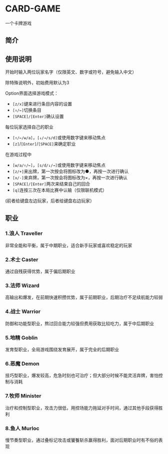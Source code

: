 # CARD-GAME
一个卡牌游戏

## 简介

## 使用说明
开始时输入两位玩家名字（仅限英文、数字或符号，避免输入中文）

除特殊说明外，初始费用默认为3

Option界面选择游戏模式：
* ```[z/x]```键来进行条目内容的设置
* ```[↑/←]```切换条目
* ```[SPACE]/[Enter]```确认设置

每位玩家选择自己的职业
* ```[↑/←/w/a]```，```[↓/→/s/d]```或使用数字键来移动焦点
* ```[z]```/```[Enter]```/```[SPACE]```来确定职业

在游戏过程中
* ```[w/a/↑/←]```，```[s/d/↓/→]```或使用数字键来移动焦点
* ```[z/+]```来出牌，第一次按会将图标改为●，再按一次进行确认
* ```[x/-]```来弃牌，第一次按会将图标改为×，再按一次进行确认
* ```[SPACE]/[Enter]```两次来结束自己的回合
* ```[q]```连按三次在本局比赛中认输（仅限联机模式）

(前者给键盘左边玩家，后者给键盘右边玩家）

## 职业

### 1.浪人 Traveller
非常全能和平衡，属于中期职业，适合新手玩家或喜欢稳定的玩家
### 2.术士 Caster 
通过自残获得优势，属于偏后期职业
### 3.法师 Wizard
高输出和爆发，在前期快速积攒优势，属于前期职业，后期治疗不足续航能力较弱
### 4.战士 Warrior
防御和功能型职业，熬过回合能力较强但费用获取比较吃力，属于中后期职业
### 5.地精 Goblin
发育型职业，全局游戏围绕发育展开，属于完全的后期职业
### 6.恶魔 Demon
技巧型职业，爆发较高，危急时刻也可治疗；但大部分时候不能灵活弃牌，害怕控制与消耗
### 7.牧师 Minister
治疗和控制型职业，攻击力很低，用控场能力拖延对手时间，通过其他手段获得胜利
### 8.鱼人 Murloc
慢节奏型职业，通过叠标记攻击或饕餮斩杀赢得胜利，面对后期职业时有不俗的表现
